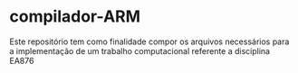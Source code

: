 # compilador-ARM
Este repositório tem como finalidade compor os arquivos necessários para a implementação de um trabalho computacional referente a disciplina EA876
